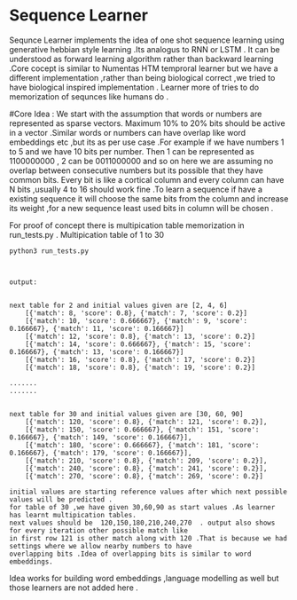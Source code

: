# Sequence Learner
 Sequnce Learner implements the idea of one shot sequence learning using generative hebbian style learning .Its analogus to RNN or LSTM . It can be understood as forward learning algorithm rather than backward learning .Core cocept is similar to Numentas HTM temproral learner but we have a different implementation ,rather than being biological correct ,we tried to have biological inspired implementation .
Learner more of tries to do memorization of sequnces like humans do .

#Core Idea :
 We start with the assumption that words or numbers are represented as sparse vectors. Maximum 10% to 20% bits should be active in a vector .Similar words or numbers can have overlap like word embeddings etc ,but its as per use case .For example
 if we have numbers 1 to 5 and we have 10 bits per number. Then 1 can be represented as 1100000000 , 2 can be 0011000000 and so
 on here we are assuming no overlap between consecutive numbers but its possible that they have common bits.
  Every bit is like a cortical column and every column can have N bits ,usually 4 to 16 should work fine .To learn a sequence if have a existing sequence it will choose the same bits from the column and increase its weight ,for a new sequence least used bits in column will be chosen .

 

For proof of concept there is multipication table memorization in run_tests.py .
    Multipication table of 1 to 30 

    python3 run_tests.py

    

    output:


    next table for 2 and initial values given are [2, 4, 6]
        [{'match': 8, 'score': 0.8}, {'match': 7, 'score': 0.2}]
        [{'match': 10, 'score': 0.666667}, {'match': 9, 'score': 0.166667}, {'match': 11, 'score': 0.166667}]
        [{'match': 12, 'score': 0.8}, {'match': 13, 'score': 0.2}]
        [{'match': 14, 'score': 0.666667}, {'match': 15, 'score': 0.166667}, {'match': 13, 'score': 0.166667}]
        [{'match': 16, 'score': 0.8}, {'match': 17, 'score': 0.2}]
        [{'match': 18, 'score': 0.8}, {'match': 19, 'score': 0.2}]

    .......
    .......


    next table for 30 and initial values given are [30, 60, 90]
        [{'match': 120, 'score': 0.8}, {'match': 121, 'score': 0.2}],
        [{'match': 150, 'score': 0.666667}, {'match': 151, 'score': 0.166667}, {'match': 149, 'score': 0.166667}],
        [{'match': 180, 'score': 0.666667}, {'match': 181, 'score': 0.166667}, {'match': 179, 'score': 0.166667}],
        [{'match': 210, 'score': 0.8}, {'match': 209, 'score': 0.2}],
        [{'match': 240, 'score': 0.8}, {'match': 241, 'score': 0.2}],
        [{'match': 270, 'score': 0.8}, {'match': 269, 'score': 0.2}]

    initial values are starting reference values after which next possible values will be predicted .
    for table of 30 ,we have given 30,60,90 as start values .As learner has learnt multipication tables.
    next values should be  120,150,180,210,240,270  . output also shows for every iteration other possible match like 
    in first row 121 is other match along with 120 .That is because we had settings where we allow nearby numbers to have
    overlapping bits .Idea of overlapping bits is similar to word embeddings.


Idea works for building word embeddings ,language modelling as well but those learners are not added here .



